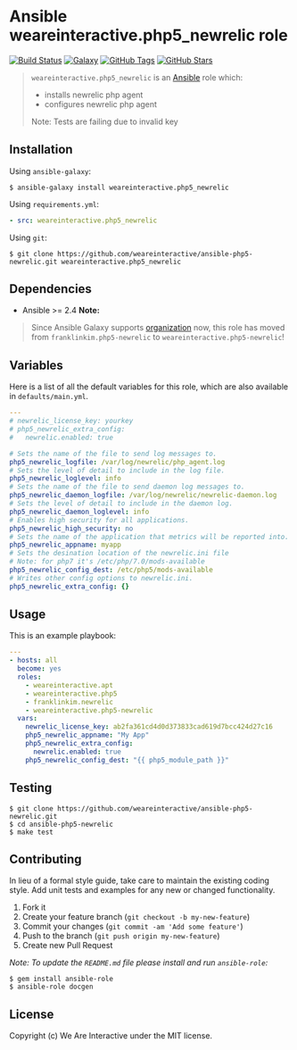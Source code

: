 # Ansible weareinteractive.php5_newrelic role

[![Build Status](https://img.shields.io/travis/weareinteractive/ansible-php5-newrelic.svg)](https://travis-ci.org/weareinteractive/ansible-php5-newrelic)
[![Galaxy](https://img.shields.io/badge/galaxy-weareinteractive.php5_newrelic-blue.svg)](https://galaxy.ansible.com/weareinteractive/php5-newrelic)
[![GitHub Tags](https://img.shields.io/github/tag/weareinteractive/ansible-php5-newrelic.svg)](https://github.com/weareinteractive/ansible-php5-newrelic)
[![GitHub Stars](https://img.shields.io/github/stars/weareinteractive/ansible-php5-newrelic.svg)](https://github.com/weareinteractive/ansible-php5-newrelic)

> `weareinteractive.php5_newrelic` is an [Ansible](http://www.ansible.com) role which:
>
> * installs newrelic php agent
> * configures newrelic php agent
>
> Note: Tests are failing due to invalid key

## Installation

Using `ansible-galaxy`:

```shell
$ ansible-galaxy install weareinteractive.php5_newrelic
```

Using `requirements.yml`:

```yaml
- src: weareinteractive.php5_newrelic
```

Using `git`:

```shell
$ git clone https://github.com/weareinteractive/ansible-php5-newrelic.git weareinteractive.php5_newrelic
```

## Dependencies

* Ansible >= 2.4
**Note:**

> Since Ansible Galaxy supports [organization](https://www.ansible.com/blog/ansible-galaxy-2-release) now, this role has moved from `franklinkim.php5-newrelic` to `weareinteractive.php5-newrelic`!

## Variables

Here is a list of all the default variables for this role, which are also available in `defaults/main.yml`.

```yaml
---
# newrelic_license_key: yourkey
# php5_newrelic_extra_config:
#   newrelic.enabled: true

# Sets the name of the file to send log messages to.
php5_newrelic_logfile: /var/log/newrelic/php_agent.log
# Sets the level of detail to include in the log file.
php5_newrelic_loglevel: info
# Sets the name of the file to send daemon log messages to.
php5_newrelic_daemon_logfile: /var/log/newrelic/newrelic-daemon.log
# Sets the level of detail to include in the daemon log.
php5_newrelic_daemon_loglevel: info
# Enables high security for all applications.
php5_newrelic_high_security: no
# Sets the name of the application that metrics will be reported into.
php5_newrelic_appname: myapp
# Sets the desination location of the newrelic.ini file
# Note: for php7 it's /etc/php/7.0/mods-available
php5_newrelic_config_dest: /etc/php5/mods-available
# Writes other config options to newrelic.ini.
php5_newrelic_extra_config: {}

```


## Usage

This is an example playbook:

```yaml
---
- hosts: all
  become: yes
  roles:
    - weareinteractive.apt
    - weareinteractive.php5
    - franklinkim.newrelic
    - weareinteractive.php5-newrelic
  vars:
    newrelic_license_key: ab2fa361cd4d0d373833cad619d7bcc424d27c16
    php5_newrelic_appname: "My App"
    php5_newrelic_extra_config:
      newrelic.enabled: true
    php5_newrelic_config_dest: "{{ php5_module_path }}"

```


## Testing

```shell
$ git clone https://github.com/weareinteractive/ansible-php5-newrelic.git
$ cd ansible-php5-newrelic
$ make test
```

## Contributing
In lieu of a formal style guide, take care to maintain the existing coding style. Add unit tests and examples for any new or changed functionality.

1. Fork it
2. Create your feature branch (`git checkout -b my-new-feature`)
3. Commit your changes (`git commit -am 'Add some feature'`)
4. Push to the branch (`git push origin my-new-feature`)
5. Create new Pull Request

*Note: To update the `README.md` file please install and run `ansible-role`:*

```shell
$ gem install ansible-role
$ ansible-role docgen
```

## License
Copyright (c) We Are Interactive under the MIT license.
